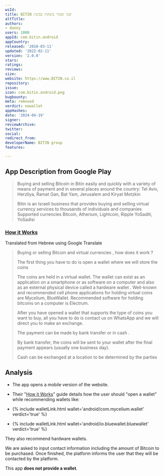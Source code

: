 ```yaml
---
wsId: 
title: BITIN קנה ומכור ביטקוין בביטין
altTitle: 
authors:
- danny
users: 1000
appId: com.bitin.android
appCountry: 
released: '2018-03-11'
updated: '2022-02-11'
version: '2.0.0'
stars: 
ratings: 
reviews: 
size: 
website: https://www.BITIN.co.il
repository: 
issue: 
icon: com.bitin.android.png
bugbounty: 
meta: removed
verdict: nowallet
appHashes: 
date: '2024-04-19'
signer: 
reviewArchive: 
twitter: 
social: 
redirect_from: 
developerName: BITIN group
features: 

---
```


## App Description from Google Play 

> Buying and selling Bitcoin in Bitin easily and quickly with a variety of means of payment and in several places around the country: Tel Aviv, Herzliya, Ramat Gan, Bat Yam, Jerusalem and Kiryat Motzkin
>
> Bitin is an Israeli business that provides buying and selling virtual currency services to thousands of individuals and companies
Supported currencies Bitcoin, Atherium, Lightcoin, Ripple YoSaditi, YoSadisi

### [How it Works](https://bitin.co.il/howitworks/)

Translated from Hebrew using Google Translate

> Buying or selling Bitcoin and virtual currencies , how does it work ?
>
> The first thing you have to do is open a wallet where we will store the coins
>
> The coins are held in a virtual wallet. The wallet can exist as an application on a smartphone or as software on a computer and also as an external physical device called a hardware wallet . Well-known and recommended cell phone applications for holding virtual coins are Mycelium, BlueWallet. Recommended software for holding bitcoins on a computer is Electrum. 
>
> After you have opened a wallet that supports the type of coins you want to buy, all you have to do is contact us on WhatsApp and we will direct you to make an exchange.
>
> The payment can be made by bank transfer or in cash .
>
> By bank transfer, the coins will be sent to your wallet after the final payment appears (usually one business day).
>
> Cash can be exchanged at a location to be determined by the parties

## Analysis 

- The app opens a mobile version of the website. 
- Their "[How it Works](https://bitin.co.il/howitworks/)" guide details how the user should "open a wallet" while recommending wallets like: 

- {% include walletLink.html wallet='android/com.mycelium.wallet' verdict='true' %}
- {% include walletLink.html wallet='android/io.bluewallet.bluewallet' verdict='true' %}

They also recommend hardware wallets. 

We are asked to input contact information including the amount of Bitcoin to be purchased. Once finished, the platform informs the user that they will be contacted by the platform. 

This app **does not provide a wallet**. 

